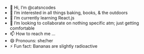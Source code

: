- 👋 Hi, I’m @catsncodes
- 👀 I’m interested in all things baking, books, & the outdoors
- 🌱 I’m currently learning React.js
- 💞️ I’m looking to collaborate on nothing specific atm; just getting comfortable
- 📫 How to reach me ...
- 😄 Pronouns: she/her
- ⚡ Fun fact: Bananas are slightly radioactive

<!---
caitlynlgonza/caitlynlgonza is a ✨ special ✨ repository because its `README.md` (this file) appears on your GitHub profile.
You can click the Preview link to take a look at your changes.
--->
